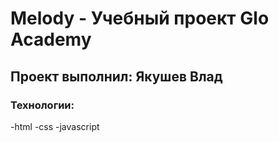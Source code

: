 # Melody - Учебный проект Glo Academy
## Проект выполнил: Якушев Влад

### Технологии:
-html
-css
-javascript
